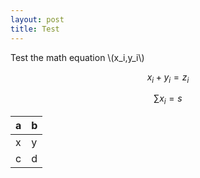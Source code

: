 ```yaml
---
layout: post
title: Test
---
```


Test the math equation \\(x_i,y_i\\)

$$x_i+y_i=z_i$$

$$\sum x_i=s$$

<table>
<thead>
<tr>
<th>a</th>
<th>b</th>
</tr>
</thead>

<tbody>
<tr>
<td>x</td>
<td>y</td>
</tr>
<tr>
<td>c</td>
<td>d</td>
</tr>
</tbody>
</table>






